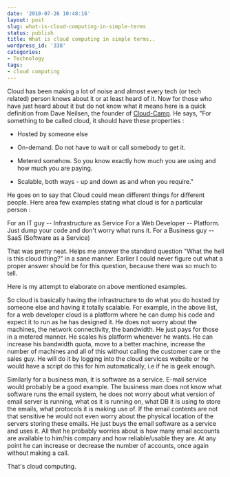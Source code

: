 ```yaml
---
date: '2010-07-26 10:48:16'
layout: post
slug: what-is-cloud-computing-in-simple-terms
status: publish
title: What is cloud computing in simple terms..
wordpress_id: '338'
categories:
- Technology
tags:
- cloud computing
---
```


Cloud has been making a lot of noise and almost every tech (or tech related) person knows about it or at least heard of it. Now for those who have just heard about it but do not know what it means here is a quick definition from Dave Neilsen, the founder of [Cloud-Camp](http://www.cloudcamp.org/). He says, "For something to be called cloud, it should have these properties :

       	

  * Hosted by someone else

    
        
  * On-demand. Do not have to wait or call somebody to get it.


    	
  * Metered somehow. So you know exactly how much you are using and how much you are paying.


    	
  * Scalable, both ways - up and down as and when you require."



He goes on to say that Cloud could mean different things for different people. Here area few examples stating what cloud is for a particular person :

For an IT guy -- Infrastructure as Service
For a Web Developer -- Platform. Just dump your code and don't worry what runs it.
For a Business guy -- SaaS (Software as a Service)

That was pretty neat. Helps me answer the standard question "What the hell is this cloud thing?" in a sane manner. Earlier I could never figure out what a proper answer should be for this question, because there was so much to tell.

Here is my attempt to elaborate on above mentioned examples.

So cloud is basically having the infrastructure to do what you do hosted by someone else and having it totally scalable. For example, in the above list, for a web developer cloud is a platform where he can dump his code and expect it to run as he has designed it. He does not worry about the machines, the network connectivity, the bandwidth. He just pays for those in a metered manner. He scales his platform whenever he wants. He can increase his bandwidth quota, move to a better machine, increase the number of machines and all of this without calling the customer care or the sales guy. He will do it by logging into the cloud services website or he would have a script do this for him automatically, i.e if he is geek enough.

Similarly for a business man, it is software as a service. E-mail service would probably be a good example. The business man does not know what software runs the email system, he does not worry about what version of email server is running, what os it is running on, what DB it is using to store the emails, what protocols it is making use of. If the email contents are not that sensitive he would not even worry about the physical location of the servers storing these emails. He just buys the email software as a service and uses it. All that he probably worries about is how many email accounts are available to him/his company and how reliable/usable they are. At any point he can increase or decrease the number of accounts, once again without making a call.

That's cloud computing.
